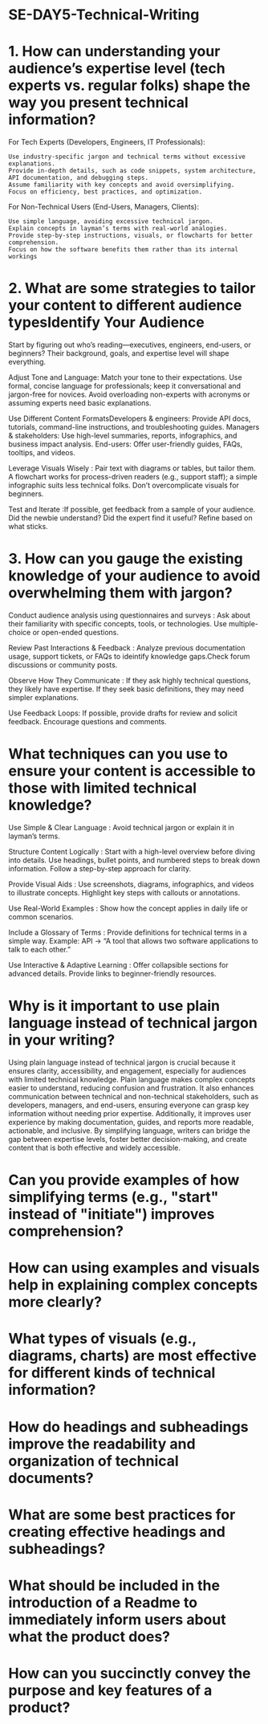 # SE-DAY5-Technical-Writing

# 1. How can understanding your audience’s expertise level (tech experts vs. regular folks) shape the way you present technical information?
  For Tech Experts (Developers, Engineers, IT Professionals):

    Use industry-specific jargon and technical terms without excessive explanations.
    Provide in-depth details, such as code snippets, system architecture, API documentation, and debugging steps.
    Assume familiarity with key concepts and avoid oversimplifying.
    Focus on efficiency, best practices, and optimization.

For Non-Technical Users (End-Users, Managers, Clients):

    Use simple language, avoiding excessive technical jargon.
    Explain concepts in layman’s terms with real-world analogies.
    Provide step-by-step instructions, visuals, or flowcharts for better comprehension.
    Focus on how the software benefits them rather than its internal workings
# 2. What are some strategies to tailor your content to different audience typesIdentify Your Audience
  Start by figuring out who’s reading—executives, engineers, end-users, or beginners? Their background, goals, and expertise level will shape everything. 

  Adjust Tone and Language: Match your tone to their expectations. Use formal, concise language for professionals; keep it conversational and jargon-free for novices. Avoid overloading non-experts with acronyms or assuming experts need basic explanations.

  Use Different Content FormatsDevelopers & engineers: 
     Provide API docs, tutorials, command-line instructions, and troubleshooting guides.
     Managers & stakeholders: Use high-level summaries, reports, infographics, and business impact analysis.
     End-users: Offer user-friendly guides, FAQs, tooltips, and videos.

  Leverage Visuals Wisely : Pair text with diagrams or tables, but tailor them. A flowchart works for process-driven readers (e.g., support staff); a simple infographic suits less technical folks. Don’t overcomplicate visuals for beginners.
  
  Test and Iterate :If possible, get feedback from a sample of your audience. Did the newbie understand? Did the expert find it useful? Refine based on what sticks. 

# 3. How can you gauge the existing knowledge of your audience to avoid overwhelming them with jargon?

  Conduct audience analysis using questionnaires and surveys : Ask about their familiarity with specific concepts, tools, or technologies. Use multiple-choice or open-ended questions.

  Review Past Interactions & Feedback :  Analyze previous documentation usage, support tickets, or FAQs to ideintify knowledge gaps.Check forum discussions or community posts.

  Observe How They Communicate : If they ask highly technical questions, they likely have expertise. If they seek basic definitions, they may need simpler explanations.

  Use Feedback Loops: If possible, provide drafts for review and solicit feedback. Encourage questions and comments.   

# What techniques can you use to ensure your content is accessible to those with limited technical knowledge?

  Use Simple & Clear Language : Avoid technical jargon or explain it in layman’s terms.
  
  Structure Content Logically : Start with a high-level overview before diving into details. Use headings, bullet points, and numbered steps to break down information. Follow a step-by-step approach for clarity.

  Provide Visual Aids : Use screenshots, diagrams, infographics, and videos to illustrate concepts.  Highlight key steps with callouts or annotations.

  Use Real-World Examples : Show how the concept applies in daily life or common scenarios.

  Include a Glossary of Terms : Provide definitions for technical terms in a simple way.
    Example: API → “A tool that allows two software applications to talk to each other.”

  Use Interactive & Adaptive Learning : Offer collapsible sections for advanced details. Provide links to beginner-friendly resources.
  
# Why is it important to use plain language instead of technical jargon in your writing?
  Using plain language instead of technical jargon is crucial because it ensures clarity, accessibility, and engagement, especially for audiences with limited technical knowledge. Plain language makes complex concepts easier to understand, reducing confusion and frustration. It also enhances communication between technical and non-technical stakeholders, such as developers, managers, and end-users, ensuring everyone can grasp key information without needing prior expertise. Additionally, it improves user experience by making documentation, guides, and reports more readable, actionable, and inclusive. By simplifying language, writers can bridge the gap between expertise levels, foster better decision-making, and create content that is both effective and widely accessible.
# Can you provide examples of how simplifying terms (e.g., "start" instead of "initiate") improves comprehension?
# How can using examples and visuals help in explaining complex concepts more clearly?
# What types of visuals (e.g., diagrams, charts) are most effective for different kinds of technical information?
# How do headings and subheadings improve the readability and organization of technical documents?
# What are some best practices for creating effective headings and subheadings?
# What should be included in the introduction of a Readme to immediately inform users about what the product does?
# How can you succinctly convey the purpose and key features of a product?
